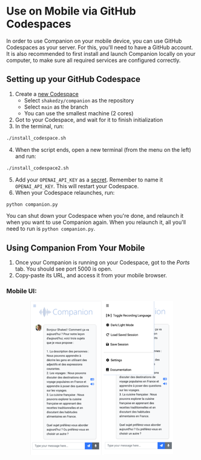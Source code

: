 # Use on Mobile via GitHub Codespaces

In order to use Companion on your mobile device, you can use GitHub Codespaces as your server.
For this, you'll need to have a GitHub account. It is also recommended to first install and launch Companion 
locally on your computer, to make sure all required services are configured correctly.

## Setting up your GitHub Codespace
1. Create a [new Codespace](https://github.com/codespaces/new)
   * Select `shakedzy/companion` as the repository
   * Select `main` as the branch
   * You can use the smallest machine (2 cores)
2. Got to your Codespace, and wait for it to finish initialization
3. In the terminal, run:
```bash
./install_codespace.sh
```
4. When the script ends, open a new terminal (from the menu on the left) and run:
```bash
./install_codespace2.sh
```
5. Add your `OPENAI_API_KEY` as a [secret](https://docs.github.com/en/codespaces/managing-your-codespaces/managing-secrets-for-your-codespaces#adding-a-secret). 
   Remember to name it `OPENAI_API_KEY`. This will restart your Codespace.
6. When your Codespace relaunches, run:
```bash
python companion.py
```
You can shut down your Codespace when you're done, and relaunch it when you want to use Companion again.
When you relaunch it, all you'll need to run is `python companion.py`.

## Using Companion From Your Mobile
1. Once your Companion is running on your Codespace, got to the _Ports_ tab. You should see port 5000 is open.
2. Copy-paste its URL, and access it from your mobile browser.

### Mobile UI:
<p align="center">
  <img src="../images/mobile.png" style="width: 75%">
</p>